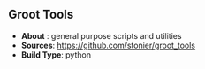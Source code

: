 ## Groot Tools

* **About** : general purpose scripts and utilities
* **Sources**: https://github.com/stonier/groot_tools
* **Build Type**: python
